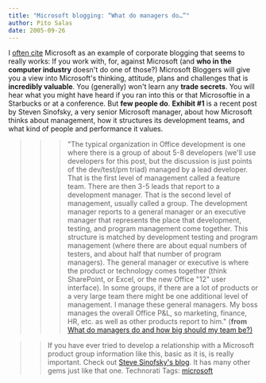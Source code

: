 ```yaml
---
title: "Microsoft blogging: “What do managers do…”"
author: Pito Salas
date: 2005-09-26
---
```




I [often
cite](<http://www.blogonevent.com/archives/2005/09/ballmer_may_not.html>)
Microsoft as an example of corporate blogging that seems to really works: If
you work with, for, against Microsoft (and **who in the computer industry**
doesn't do one of those?) Microsoft Bloggers will give you a view into
Microsoft's thinking, attitude, plans and challenges that is **incredibly
valuable**. You (generally) won't learn any **trade secrets**. You will hear
what you might have heard if you ran into this or that Microsoftie in a
Starbucks or at a conference. But **few people do**. **Exhibit #1** is a
recent post by Steven Sinofsky, a very senior Microsoft manager, about how
Microsoft thinks about management, how it structures its development teams,
and what kind of people and performance it values.

>>

>>> "The typical organization in Office development is one where there is a
group of about 5-8 developers (we'll use developers for this post, but the
discussion is just points of the dev/test/pm triad) managed by a lead
developer. That is the first level of management called a feature team. There
are then 3-5 leads that report to a development manager. That is the second
level of management, usually called a group. The development manager reports
to a general manager or an executive manager that represents the place that
development, testing, and program management come together. This structure is
matched by development testing and program management (where there are about
equal numbers of testers, and about half that number of program managers). The
general manager or executive is where the product or technology comes together
(think SharePoint, or Excel, or the new Office "12" user interface). In some
groups, if there are a lot of products or a very large team there might be one
additional level of management. I manage these general managers. My boss
manages the overall Office P&L, so marketing, finance, HR, etc. as well as
other products report to him." (**from** [What do managers do and how big
should my team
be?)](<http://blogs.msdn.com/techtalk/archive/2005/09/24/473599.aspx>)

>>

>> If you have ever tried to develop a relationship with a Microsoft product
group information like this, basic as it is, is really important. Check out
[Steve Sinofsky's blog](<http://blogs.msdn.com/techtalk/default.aspx>). It has
many other gems just like that one. Technorati Tags:
[microsoft](<http://www.technorati.com/tag/microsoft>)


